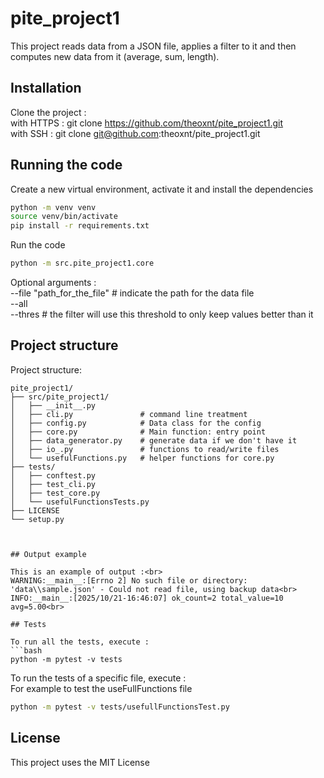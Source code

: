 # pite_project1

This project reads data from a JSON file, applies a filter to it and then computes new data from it (average, sum, length). 

## Installation

Clone the project :<br>
with HTTPS : git clone https://github.com/theoxnt/pite_project1.git<br>
with SSH : git clone git@github.com:theoxnt/pite_project1.git<br>

## Running the code 

Create a new virtual environment, activate it and install the dependencies 
```bash
python -m venv venv
source venv/bin/activate
pip install -r requirements.txt
```
Run the code
```bash
python -m src.pite_project1.core 
```
Optional arguments :<br>
    --file "path_for_the_file" # indicate the path for the data file<br>
    --all<br> 
    --thres # the filter will use this threshold to only keep values better than it<br>

## Project structure 

Project structure:

```text
pite_project1/
├── src/pite_project1/
│   ├── __init__.py
│   ├── cli.py               # command line treatment
│   ├── config.py            # Data class for the config
│   ├── core.py              # Main function: entry point
│   ├── data_generator.py    # generate data if we don't have it
│   ├── io_.py               # functions to read/write files
│   └── usefulFunctions.py   # helper functions for core.py
├── tests/
│   ├── conftest.py
│   ├── test_cli.py
│   ├── test_core.py
│   └── usefulFunctionsTests.py
├── LICENSE
└── setup.py



## Output example 

This is an example of output :<br> 
WARNING:__main__:[Errno 2] No such file or directory: 'data\\sample.json' - Could not read file, using backup data<br>
INFO:__main__:[2025/10/21-16:46:07] ok_count=2 total_value=10 avg=5.00<br>

## Tests 

To run all the tests, execute : 
```bash
python -m pytest -v tests
```
To run the tests of a specific file, execute :<br>
For example to test the useFullFunctions file
```bash
python -m pytest -v tests/usefullFunctionsTest.py
```

## License
This project uses the MIT License



